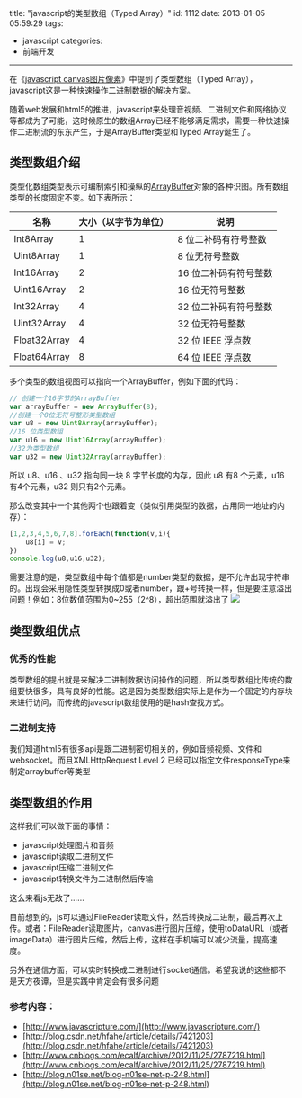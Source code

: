 title: "javascript的类型数组（Typed Array）"
id: 1112
date: 2013-01-05 05:59:29
tags:
- javascript
categories:
- 前端开发
---

在《[javascript canvas图片像素](/2013/01/02/html5-canvas-%E5%9B%BE%E7%89%87%E5%83%8F%E7%B4%A0/)》中提到了类型数组（Typed Array），javascript这是一种快速操作二进制数据的解决方案。

随着web发展和html5的推进，javascript来处理音视频、二进制文件和网络协议等都成为了可能，这时候原生的数组Array已经不能够满足需求，需要一种快速操作二进制流的东东产生，于是ArrayBuffer类型和Typed Array诞生了。

## 类型数组介绍
类型化数组类型表示可编制索引和操纵的[ArrayBuffer](http://www.javascripture.com/ArrayBuffer)对象的各种识图。所有数组类型的长度固定不变。如下表所示：

 名称 | 大小（以字节为单位） | 说明
 ---- | ------------------- | ---
Int8Array | 1 | 8 位二补码有符号整数
Uint8Array | 1 | 8 位无符号整数
Int16Array | 2 | 16 位二补码有符号整数
Uint16Array | 2 |16 位无符号整数
Int32Array | 4 | 32 位二补码有符号整数
Uint32Array | 4 |32 位无符号整数
Float32Array | 4 | 32 位 IEEE 浮点数
Float64Array | 8 |64 位 IEEE 浮点数

<!--more-->
多个类型的数组视图可以指向一个ArrayBuffer，例如下面的代码：
```javascript
// 创建一个16字节的ArrayBuffer
var arrayBuffer = new ArrayBuffer(8);
//创建一个8位无符号整形类型数组
var u8 = new Uint8Array(arrayBuffer);
//16 位类型数组
var u16 = new Uint16Array(arrayBuffer);
//32为类型数组
var u32 = new Uint32Array(arrayBuffer);
```
所以 u8、u16 、u32 指向同一块 8 字节长度的内存，因此 u8 有8 个元素，u16 有4个元素，u32 则只有2个元素。

那么改变其中一个其他两个也跟着变（类似引用类型的数据，占用同一地址的内存）：
```javascript
[1,2,3,4,5,6,7,8].forEach(function(v,i){
    u8[i] = v;
})
console.log(u8,u16,u32);
```
需要注意的是，类型数组中每个值都是number类型的数据，是不允许出现字符串的。出现会采用隐性类型转换成0或者number，跟+号转换一样，但是要注意溢出问题！例如：8位数值范围为0~255（2^8），超出范围就溢出了
![](file:///C:/Users/theowang/AppData/Local/youdao/ynote/images/A2048DB4463940BF9576D2C9B5DEFE5D/1.jpeg)

## 类型数组优点

### 优秀的性能

类型数组的提出就是来解决二进制数据访问操作的问题，所以类型数组比传统的数组要快很多，具有良好的性能。这是因为类型数组实际上是作为一个固定的内存块来进行访问，而传统的javascript数组使用的是hash查找方式。

### 二进制支持

我们知道html5有很多api是跟二进制密切相关的，例如音频视频、文件和websocket。而且XMLHttpRequest Level 2 已经可以指定文件responseType来制定arraybuffer等类型

## 类型数组的作用

这样我们可以做下面的事情：

* javascript处理图片和音频
* javascript读取二进制文件
* javascript压缩二进制文件
* javascript转换文件为二进制然后传输

这么来看js无敌了……

目前想到的，js可以通过FileReader读取文件，然后转换成二进制，最后再次上传。或者：FileReader读取图片，canvas进行图片压缩，使用toDataURL（或者imageData）进行图片压缩，然后上传，这样在手机端可以减少流量，提高速度。

另外在通信方面，可以实时转换成二进制进行socket通信。希望我说的这些都不是天方夜谭，但是实践中肯定会有很多问题

### 参考内容：

* [http://www.javascripture.com/](http://www.javascripture.com/)
* [http://blog.csdn.net/hfahe/article/details/7421203](http://blog.csdn.net/hfahe/article/details/7421203)
* [http://www.cnblogs.com/ecalf/archive/2012/11/25/2787219.html](http://www.cnblogs.com/ecalf/archive/2012/11/25/2787219.html)
* [http://blog.n01se.net/blog-n01se-net-p-248.html](http://blog.n01se.net/blog-n01se-net-p-248.html)
